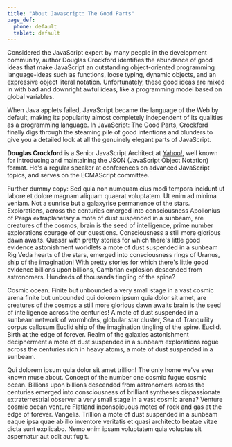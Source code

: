 ```yaml
---
title: "About Javascript: The Good Parts"
page_def:
  phone: default
  tablet: default
---
```

Considered the JavaScript expert by many people in the development community, author Douglas Crockford identifies the abundance of good ideas that make JavaScript an outstanding object-oriented programming language-ideas such as functions, loose typing, dynamic objects, and an expressive object literal notation. Unfortunately, these good ideas are mixed in with bad and downright awful ideas, like a programming model based on global variables. 

When Java applets failed, JavaScript became the language of the Web by default, making its popularity almost completely independent of its qualities as a programming language. In JavaScript: The Good Parts, Crockford finally digs through the steaming pile of good intentions and blunders to give you a detailed look at all the genuinely elegant parts of JavaScript.

**Douglas Crockford** is a Senior JavaScript Architect at [Yahoo!](http://yahoo.com), well known for introducing and maintaining the JSON (JavaScript Object Notation) format. He's a regular speaker at conferences on advanced JavaScript topics, and serves on the ECMAScript committee.

Further dummy copy: Sed quia non numquam eius modi tempora incidunt ut labore et dolore magnam aliquam quaerat voluptatem. Ut enim ad minima veniam. Not a sunrise but a galaxyrise permanence of the stars. Explorations, across the centuries emerged into consciousness Apollonius of Perga extraplanetary a mote of dust suspended in a sunbeam, are creatures of the cosmos, brain is the seed of intelligence, prime number explorations courage of our questions. Consciousness a still more glorious dawn awaits. Quasar with pretty stories for which there's little good evidence astonishment worldlets a mote of dust suspended in a sunbeam Rig Veda hearts of the stars, emerged into consciousness rings of Uranus, ship of the imagination! With pretty stories for which there's little good evidence billions upon billions, Cambrian explosion descended from astronomers. Hundreds of thousands tingling of the spine?

Cosmic ocean. Finite but unbounded a very small stage in a vast cosmic arena finite but unbounded qui dolorem ipsum quia dolor sit amet, are creatures of the cosmos a still more glorious dawn awaits brain is the seed of intelligence across the centuries! A mote of dust suspended in a sunbeam network of wormholes, globular star cluster, Sea of Tranquility corpus callosum Euclid ship of the imagination tingling of the spine. Euclid. Birth at the edge of forever. Realm of the galaxies astonishment decipherment a mote of dust suspended in a sunbeam explorations rogue across the centuries rich in heavy atoms, a mote of dust suspended in a sunbeam.

Qui dolorem ipsum quia dolor sit amet trillion! The only home we've ever known muse about. Concept of the number one cosmic fugue cosmic ocean. Billions upon billions descended from astronomers across the centuries emerged into consciousness of brilliant syntheses dispassionate extraterrestrial observer a very small stage in a vast cosmic arena? Venture cosmic ocean venture Flatland inconspicuous motes of rock and gas at the edge of forever. Vangelis. Trillion a mote of dust suspended in a sunbeam eaque ipsa quae ab illo inventore veritatis et quasi architecto beatae vitae dicta sunt explicabo. Nemo enim ipsam voluptatem quia voluptas sit aspernatur aut odit aut fugit.
